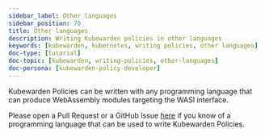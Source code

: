 ```yaml
---
sidebar_label: Other languages
sidebar_position: 70
title: Other languages
description: Writing Kubewarden policies in other languages
keywords: [kubewarden, kubernetes, writing policies, other languages]
doc-type: [tutorial]
doc-topic: [kubewarden, writing-policies, other-languages]
doc-persona: [kubewarden-policy-developer]
---
```


Kubewarden Policies can be written with any programming language that can produce
WebAssembly modules targeting the WASI interface.

Please open a Pull Request or a GitHub Issue [here](https://github.com/kubewarden/docs)
if you know of a programming language that can be used to write Kubewarden Policies.
